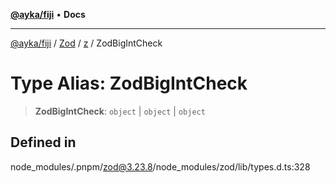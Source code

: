 [**@ayka/fiji**](../../../../../README.md) • **Docs**

***

[@ayka/fiji](../../../../../globals.md) / [Zod](../../../README.md) / [z](../README.md) / ZodBigIntCheck

# Type Alias: ZodBigIntCheck

> **ZodBigIntCheck**: `object` \| `object` \| `object`

## Defined in

node\_modules/.pnpm/zod@3.23.8/node\_modules/zod/lib/types.d.ts:328
